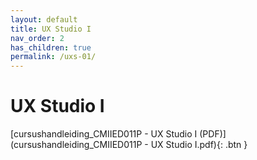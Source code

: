 ```yaml
---
layout: default
title: UX Studio I
nav_order: 2
has_children: true
permalink: /uxs-01/
---
```


# UX Studio I

[cursushandleiding_CMIIED011P - UX Studio I (PDF)](cursushandleiding_CMIIED011P - UX Studio I.pdf){: .btn }